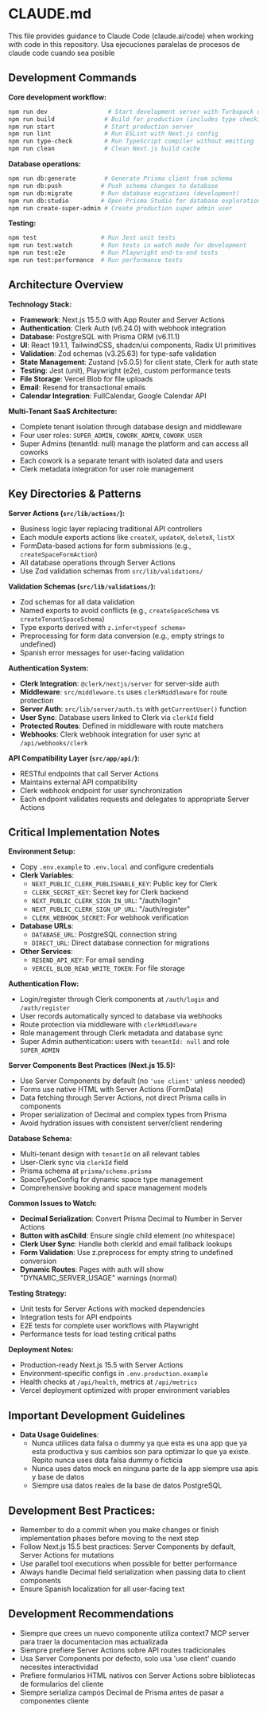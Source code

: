 # CLAUDE.md

This file provides guidance to Claude Code (claude.ai/code) when working with code in this repository.
Usa ejecuciones paralelas de procesos de claude code cuando sea posible


## Development Commands

**Core development workflow:**
```bash
npm run dev                 # Start development server with Turbopack on http://localhost:3000
npm run build              # Build for production (includes type checking)
npm run start              # Start production server
npm run lint               # Run ESLint with Next.js config
npm run type-check         # Run TypeScript compiler without emitting
npm run clean              # Clean Next.js build cache
```

**Database operations:**
```bash
npm run db:generate        # Generate Prisma client from schema
npm run db:push           # Push schema changes to database
npm run db:migrate        # Run database migrations (development)
npm run db:studio         # Open Prisma Studio for database exploration
npm run create-super-admin # Create production super admin user
```

**Testing:**
```bash
npm test                  # Run Jest unit tests
npm run test:watch        # Run tests in watch mode for development
npm run test:e2e          # Run Playwright end-to-end tests
npm run test:performance  # Run performance tests
```

## Architecture Overview

**Technology Stack:**
- **Framework**: Next.js 15.5.0 with App Router and Server Actions
- **Authentication**: Clerk Auth (v6.24.0) with webhook integration
- **Database**: PostgreSQL with Prisma ORM (v6.11.1)
- **UI**: React 19.1.1, TailwindCSS, shadcn/ui components, Radix UI primitives
- **Validation**: Zod schemas (v3.25.63) for type-safe validation
- **State Management**: Zustand (v5.0.5) for client state, Clerk for auth state
- **Testing**: Jest (unit), Playwright (e2e), custom performance tests
- **File Storage**: Vercel Blob for file uploads
- **Email**: Resend for transactional emails
- **Calendar Integration**: FullCalendar, Google Calendar API

**Multi-Tenant SaaS Architecture:**
- Complete tenant isolation through database design and middleware
- Four user roles: `SUPER_ADMIN`, `COWORK_ADMIN`, `COWORK_USER`
- Super Admins (tenantId: null) manage the platform and can access all coworks
- Each cowork is a separate tenant with isolated data and users
- Clerk metadata integration for user role management

## Key Directories & Patterns

**Server Actions (`src/lib/actions/`):**
- Business logic layer replacing traditional API controllers
- Each module exports actions like `createX`, `updateX`, `deleteX`, `listX`
- FormData-based actions for form submissions (e.g., `createSpaceFormAction`)
- All database operations through Server Actions
- Use Zod validation schemas from `src/lib/validations/`

**Validation Schemas (`src/lib/validations/`):**
- Zod schemas for all data validation
- Named exports to avoid conflicts (e.g., `createSpaceSchema` vs `createTenantSpaceSchema`)
- Type exports derived with `z.infer<typeof schema>`
- Preprocessing for form data conversion (e.g., empty strings to undefined)
- Spanish error messages for user-facing validation

**Authentication System:**
- **Clerk Integration**: `@clerk/nextjs/server` for server-side auth
- **Middleware**: `src/middleware.ts` uses `clerkMiddleware` for route protection
- **Server Auth**: `src/lib/server/auth.ts` with `getCurrentUser()` function
- **User Sync**: Database users linked to Clerk via `clerkId` field
- **Protected Routes**: Defined in middleware with route matchers
- **Webhooks**: Clerk webhook integration for user sync at `/api/webhooks/clerk`

**API Compatibility Layer (`src/app/api/`):**
- RESTful endpoints that call Server Actions
- Maintains external API compatibility
- Clerk webhook endpoint for user synchronization
- Each endpoint validates requests and delegates to appropriate Server Actions

## Critical Implementation Notes

**Environment Setup:**
- Copy `.env.example` to `.env.local` and configure credentials
- **Clerk Variables**:
  - `NEXT_PUBLIC_CLERK_PUBLISHABLE_KEY`: Public key for Clerk
  - `CLERK_SECRET_KEY`: Secret key for Clerk backend
  - `NEXT_PUBLIC_CLERK_SIGN_IN_URL`: "/auth/login"
  - `NEXT_PUBLIC_CLERK_SIGN_UP_URL`: "/auth/register"
  - `CLERK_WEBHOOK_SECRET`: For webhook verification
- **Database URLs**:
  - `DATABASE_URL`: PostgreSQL connection string
  - `DIRECT_URL`: Direct database connection for migrations
- **Other Services**:
  - `RESEND_API_KEY`: For email sending
  - `VERCEL_BLOB_READ_WRITE_TOKEN`: For file storage

**Authentication Flow:**
- Login/register through Clerk components at `/auth/login` and `/auth/register`
- User records automatically synced to database via webhooks
- Route protection via middleware with `clerkMiddleware`
- Role management through Clerk metadata and database sync
- Super Admin authentication: users with `tenantId: null` and role `SUPER_ADMIN`

**Server Components Best Practices (Next.js 15.5):**
- Use Server Components by default (no `'use client'` unless needed)
- Forms use native HTML with Server Actions (FormData)
- Data fetching through Server Actions, not direct Prisma calls in components
- Proper serialization of Decimal and complex types from Prisma
- Avoid hydration issues with consistent server/client rendering

**Database Schema:**
- Multi-tenant design with `tenantId` on all relevant tables
- User-Clerk sync via `clerkId` field
- Prisma schema at `prisma/schema.prisma`
- SpaceTypeConfig for dynamic space type management
- Comprehensive booking and space management models

**Common Issues to Watch:**
- **Decimal Serialization**: Convert Prisma Decimal to Number in Server Actions
- **Button with asChild**: Ensure single child element (no whitespace)
- **Clerk User Sync**: Handle both clerkId and email fallback lookups
- **Form Validation**: Use z.preprocess for empty string to undefined conversion
- **Dynamic Routes**: Pages with auth will show "DYNAMIC_SERVER_USAGE" warnings (normal)

**Testing Strategy:**
- Unit tests for Server Actions with mocked dependencies
- Integration tests for API endpoints
- E2E tests for complete user workflows with Playwright
- Performance tests for load testing critical paths

**Deployment Notes:**
- Production-ready Next.js 15.5 with Server Actions
- Environment-specific configs in `.env.production.example`
- Health checks at `/api/health`, metrics at `/api/metrics`
- Vercel deployment optimized with proper environment variables

## Important Development Guidelines

- **Data Usage Guidelines**:
  - Nunca utilices data falsa o dummy ya que esta es una app que ya esta productiva y sus cambios son para optimizar lo que ya existe. Repito nunca uses data falsa dummy o ficticia
  - Nunca uses datos mock en ninguna parte de la app siempre usa apis y base de datos
  - Siempre usa datos reales de la base de datos PostgreSQL

## Development Best Practices:

- Remember to do a commit when you make changes or finish implementation phases before moving to the next step
- Follow Next.js 15.5 best practices: Server Components by default, Server Actions for mutations
- Use parallel tool executions when possible for better performance
- Always handle Decimal field serialization when passing data to client components
- Ensure Spanish localization for all user-facing text

## Development Recommendations

- Siempre que crees un nuevo componente utiliza context7 MCP server para traer la documentacion mas actualizada
- Siempre prefiere Server Actions sobre API routes tradicionales
- Usa Server Components por defecto, solo usa 'use client' cuando necesites interactividad
- Prefiere formularios HTML nativos con Server Actions sobre bibliotecas de formularios del cliente
- Siempre serializa campos Decimal de Prisma antes de pasar a componentes cliente